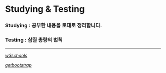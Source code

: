 # Studying & Testing

### Studying : 공부한 내용을 토대로 정리합니다.
### Testing : 삽질 총량의 법칙

***
_[w3schools](https://www.w3schools.com/bootstrap4/default.asp)_

_[getbootstrap](https://getbootstrap.com/docs/4.6/getting-started/introduction)_